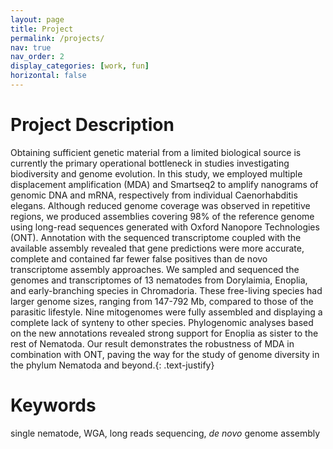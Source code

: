 ```yaml
---
layout: page
title: Project
permalink: /projects/
nav: true
nav_order: 2
display_categories: [work, fun]
horizontal: false
---
```


# Project Description

Obtaining sufficient genetic material from a limited biological source is currently the primary operational bottleneck in studies investigating biodiversity and genome evolution. In this study, we employed multiple displacement amplification (MDA) and Smartseq2 to amplify nanograms of genomic DNA and mRNA, respectively from individual Caenorhabditis elegans. Although reduced genome coverage was observed in repetitive regions, we produced assemblies covering 98% of the reference genome using long-read sequences generated with Oxford Nanopore Technologies (ONT). Annotation with the sequenced transcriptome coupled with the available assembly revealed that gene predictions were more accurate, complete and contained far fewer false positives than de novo transcriptome assembly approaches. We sampled and sequenced the genomes and transcriptomes of 13 nematodes from Dorylaimia, Enoplia, and early-branching species in Chromadoria. These free-living species had larger genome sizes, ranging from 147-792 Mb, compared to those of the parasitic lifestyle. Nine mitogenomes were fully assembled and displaying a complete lack of synteny to other species. Phylogenomic analyses based on the new annotations revealed strong support for Enoplia as sister to the rest of Nematoda. Our result demonstrates the robustness of MDA in combination with ONT, paving the way for the study of genome diversity in the phylum Nematoda and beyond.{: .text-justify}

# Keywords
single nematode, WGA, long reads sequencing,  *de novo* genome assembly
